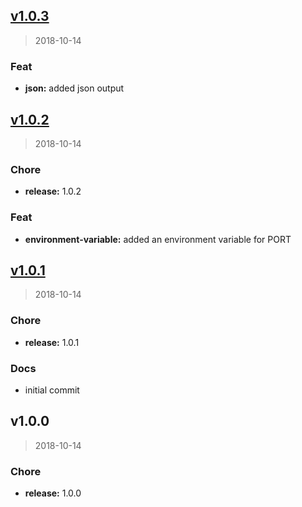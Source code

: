 
<a name="v1.0.3"></a>
## [v1.0.3](https://github.com/cgosiak/standard-version-test/compare/v1.0.2...v1.0.3)

> 2018-10-14

### Feat

* **json:** added json output


<a name="v1.0.2"></a>
## [v1.0.2](https://github.com/cgosiak/standard-version-test/compare/v1.0.1...v1.0.2)

> 2018-10-14

### Chore

* **release:** 1.0.2

### Feat

* **environment-variable:** added an environment variable for PORT


<a name="v1.0.1"></a>
## [v1.0.1](https://github.com/cgosiak/standard-version-test/compare/v1.0.0...v1.0.1)

> 2018-10-14

### Chore

* **release:** 1.0.1

### Docs

* initial commit


<a name="v1.0.0"></a>
## v1.0.0

> 2018-10-14

### Chore

* **release:** 1.0.0

